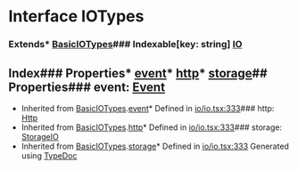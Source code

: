 # Interface IOTypes
### Extends* [BasicIOTypes](_io_io_.basiciotypes.html)### Indexable[key: string] [IO](_io_io_.io.html)
## Index### Properties* [event](_component_context_.iotypes.html#event)* [http](_component_context_.iotypes.html#http)* [storage](_component_context_.iotypes.html#storage)## Properties### event: [Event](_io_io_.event.html)
* Inherited from [BasicIOTypes](_io_io_.basiciotypes.html).[event](_io_io_.basiciotypes.html#event)* Defined in [io/io.tsx:333](https://github.com/brn/react-mvi/blob/master/modules/core/src/io/io.tsx#L333)### http: [Http](_io_io_.http.html)
* Inherited from [BasicIOTypes](_io_io_.basiciotypes.html).[http](_io_io_.basiciotypes.html#http)* Defined in [io/io.tsx:333](https://github.com/brn/react-mvi/blob/master/modules/core/src/io/io.tsx#L333)### storage: [StorageIO](_io_io_.storageio.html)
* Inherited from [BasicIOTypes](_io_io_.basiciotypes.html).[storage](_io_io_.basiciotypes.html#storage)* Defined in [io/io.tsx:333](https://github.com/brn/react-mvi/blob/master/modules/core/src/io/io.tsx#L333)
Generated using [TypeDoc](http://typedoc.io)